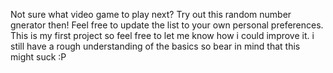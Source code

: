 Not sure what video game to play next? Try out this random number gnerator then! Feel free to update the list to your own personal preferences. 
This is my first project so feel free to let me know how i could improve it. 
i still have a rough understanding of the basics so bear in mind that this might suck :P 

